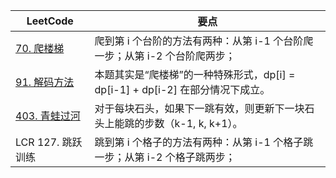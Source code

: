 |LeetCode|要点|
|-----------------------------|-----------------------------|
|[70. 爬楼梯][github-leetcode-0070]|爬到第 i 个台阶的方法有两种：从第 i-1 个台阶爬一步；从第 i-2 个台阶爬两步；|
|[91. 解码方法][github-leetcode-0091]|本题其实是“爬楼梯”的一种特殊形式，dp[i] = dp[i-1] + dp[i-2] 在部分情况下成立。|
|[403. 青蛙过河][github-leetcode-0403]|对于每块石头，如果下一跳有效，则更新下一块石头上能跳的步数（k-1, k, k+1）。|
|LCR 127. 跳跃训练|跳到第 i 个格子的方法有两种：从第 i-1 个格子跳一步；从第 i-2 个格子跳两步；|











[github-leetcode-0070]: ../../0070.%20Climbing%20Stairs/0070_climbStairs.h
[github-leetcode-0091]: ../../0091.%20Decode%20Ways/0091_numDecodings.h
[github-leetcode-0403]: ../../0403.%20Frog%20Jump/0403_canCross.h

